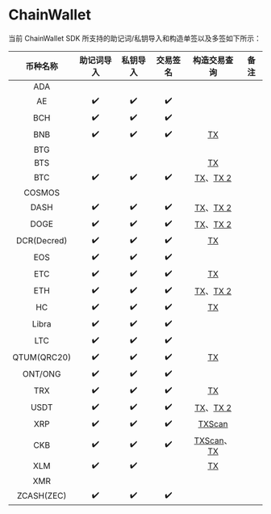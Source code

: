 # ChainWallet


当前 ChainWallet SDK 所支持的助记词/私钥导入和构造单签以及多签如下所示：

|币种名称|助记词导入|私钥导入|交易签名|构造交易查询|备注|
|:----:|:----:|:----:|:----:|:----:|:----:|
|ADA||||||
|AE|✔️|✔️|✔️||
|BCH|✔️|✔️|✔️||
|BNB|✔️|✔️|✔️|[TX](https://explorer.binance.org/tx/8688FABD3E16B259D938885F57323771728BD4B1A34017D4CB12467B395471BD)|
|BTG|||||
|BTS||||[TX](https://blockchair.com/broadcast)||
|BTC|✔️|✔️|✔️|[TX](https://live.blockcypher.com/btc/decodetx/)、[TX 2](https://blockchair.com/broadcast)|
|COSMOS|||||
|DASH|✔️|✔️|✔️|[TX](https://insight.dash.org/insight/tx/send)、[TX 2](https://live.blockcypher.com/dash/decodetx/)|
|DOGE|✔️|✔️|✔️|[TX](https://live.blockcypher.com/doge/decodetx/)、[TX 2](https://blockchair.com/broadcast)|
|DCR(Decred)|✔️|✔️|✔️|[TX](https://mainnet.decred.org/tx/send)||
|EOS|✔️|✔️|✔️||
|ETC|✔️|✔️|✔️|[TX](https://etherscan.io/pushTx?%253Flang=zh-CN)||
|ETH|✔️|✔️|✔️|[TX](https://etherscan.io/pushTx?%253Flang=zh-CN)、[TX 2](https://badmofo.github.io/ethsend/)||
|HC|✔️|✔️|✔️|[TX](https://hc-explorer.h.cash/explorer/decodetx)|
|Libra|✔️|✔️|✔️||
|LTC|✔️|✔️|✔️||
|QTUM(QRC20)|✔️|✔️|✔️|[TX](https://qtum.info/misc/raw-tx)|
|ONT/ONG|✔️|✔️|✔️||
|TRX|✔️|✔️|✔️|[TX](https://tronscan.org/#/tools/transaction-viewer)|
|USDT|✔️|✔️|✔️|[TX](https://live.blockcypher.com/btc/decodetx/)、[TX 2](https://blockchair.com/broadcast)|
|XRP|✔️|✔️|✔️|[TXScan](https://xrpscan.com/tx/76E763E78D6B70BC675387DC73D42A1FD4349D2AFBDA3D14C3ABE4082C2D9AD9)|
|CKB|✔️|✔️|✔️|[TXScan](https://explorer.nervos.org/)、[TX](https://explorer.nervos.org/transaction/0x25cfdba5370769e60110199f4bb6f5ffc03ac86841b82ef3f7ff3e7900ef8156)|
|XLM|✔️|✔️||[TX](https://stellarscan.io/transaction/a818d285ff1622a3fb699bb3bfc44bee71692d1978f215491b72a4f4b29f5548)|
|XMR|||||
|ZCASH(ZEC)|✔️|✔️|✔️||
